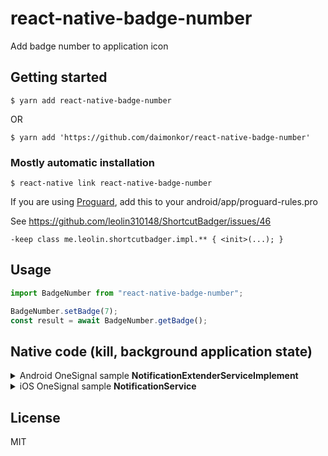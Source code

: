 # react-native-badge-number

Add badge number to application icon

## Getting started

`$ yarn add react-native-badge-number`

OR

`$ yarn add 'https://github.com/daimonkor/react-native-badge-number'`


### Mostly automatic installation

`$ react-native link react-native-badge-number`


If you are using [Proguard](https://stuff.mit.edu/afs/sipb/project/android/sdk/android-sdk-linux/tools/proguard/docs/), add this to your android/app/proguard-rules.pro

See https://github.com/leolin310148/ShortcutBadger/issues/46

```
-keep class me.leolin.shortcutbadger.impl.** { <init>(...); }
```

## Usage

```js
import BadgeNumber from "react-native-badge-number";

BadgeNumber.setBadge(7);
const result = await BadgeNumber.getBadge();
```

## Native code (kill, background application state)

<details><summary>Android OneSignal sample <b>NotificationExtenderServiceImplement</b></summary>
<p>

```java
package com.one;

import com.onesignal.OSNotificationPayload;
import com.onesignal.OSNotificationReceivedResult;
import com.onesignal.NotificationExtenderService;
import android.content.Context;
import android.content.SharedPreferences;
import android.util.Log;
import android.app.ActivityManager;
import android.app.ActivityManager.RunningTaskInfo;
import java.util.List;
import com.github.amarcruz.rnshortcutbadge.ShortcutBadge;


public class NotificationExtenderServiceImplement extends NotificationExtenderService {
private static final String BADGE_KEY = "BadgeCount";
    private static final String BADGE_FILE = "BadgeCountFile";

    public boolean isRunning(Context ctx) {
        ActivityManager activityManager = (ActivityManager) ctx.getSystemService(Context.ACTIVITY_SERVICE);
        List<RunningTaskInfo> tasks = activityManager.getRunningTasks(Integer.MAX_VALUE);
        for (RunningTaskInfo task : tasks) {
            if (ctx.getPackageName().equalsIgnoreCase(task.baseActivity.getPackageName()))
                return true;
        }
        return false;
    }

   @Override
   protected boolean onNotificationProcessing(OSNotificationReceivedResult receivedResult) {
      // Return true to stop the notification from displaying.
      Log.e("BADGE_KEY", String.format("%s, %s", receivedResult.restoring, receivedResult.isAppInFocus));
      Context context = getApplicationContext();
      if(!this.isRunning(context)){
          try{
              ShortcutBadge badge = new ShortcutBadge(context);
              badge.setCount(badge.getCount() + 1);
          }catch(Exception e){
              Log.e("BADGE_KEY", String.format("%s, %s", "can not change icon badge", e));
          }
      }
      return false;
   }
}
```
</p>
</details>

<details><summary>iOS OneSignal sample <b>NotificationService</b></summary>
<p>
  
```objective-c
#import <OneSignal/OneSignal.h>

#import "NotificationService.h"
#import <UIKit/UIKit.h>

@interface NotificationService ()

@property (nonatomic, strong) void (^contentHandler)(UNNotificationContent *contentToDeliver);
@property (nonatomic, strong) UNNotificationRequest *receivedRequest;
@property (nonatomic, strong) UNMutableNotificationContent *bestAttemptContent;

@end

@implementation NotificationService

- (void)didReceiveNotificationRequest:(UNNotificationRequest *)request withContentHandler:(void (^)(UNNotificationContent * _Nonnull))contentHandler {
    self.receivedRequest = request;
    self.contentHandler = contentHandler;
    self.bestAttemptContent = [request.content mutableCopy];
    [OneSignal didReceiveNotificationExtensionRequest:self.receivedRequest withMutableNotificationContent:self.bestAttemptContent];

    NSLog(@"Running NotificationServiceExtension");

    NSUserDefaults *userDefault = [[NSUserDefaults alloc] initWithSuiteName:@"group.tech.magnesium.ecology"];
    NSLog(@"One Signal, badge count: %@", [userDefault  integerForKey:@"BADGE_COUNT"]);   
    self.bestAttemptContent.badge = [NSNumber numberWithInt: [userDefault  integerForKey:@"BADGE_COUNT"] + 1];
    [userDefault setValue:self.bestAttemptContent.badge forKey:@"BADGE_COUNT"];  
    self.contentHandler(self.bestAttemptContent);
}

- (void)serviceExtensionTimeWillExpire {
    // Called just before the extension will be terminated by the system.
    // Use this as an opportunity to deliver your "best attempt" at modified content, otherwise the original push payload will be used.
    
    [OneSignal serviceExtensionTimeWillExpireRequest:self.receivedRequest withMutableNotificationContent:self.bestAttemptContent];
    
    self.contentHandler(self.bestAttemptContent);
}

@end

```  
</p>
</details>

## License

MIT
